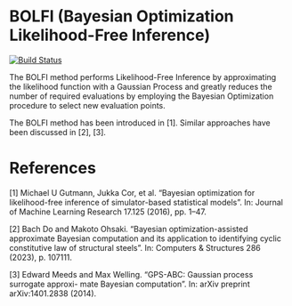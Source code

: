 # BOLFI (Bayesian Optimization Likelihood-Free Inference)

[![Build Status](https://github.com/soldasim/BOLFI.jl/actions/workflows/CI.yml/badge.svg?branch=master)](https://github.com/soldasim/BOLFI.jl/actions/workflows/CI.yml?query=branch%3Amaster)

The BOLFI method performs Likelihood-Free Inference by approximating the likelihood function with a Gaussian Process and greatly reduces the number of required evaluations by employing the Bayesian Optimization procedure to select new evaluation points.

The BOLFI method has been introduced in [1]. Similar approaches have been discussed in [2], [3].

# References

[1] Michael U Gutmann, Jukka Cor, et al. “Bayesian optimization for likelihood-free
inference of simulator-based statistical models”. In: Journal of Machine Learning
Research 17.125 (2016), pp. 1–47.

[2] Bach Do and Makoto Ohsaki. “Bayesian optimization-assisted approximate Bayesian
computation and its application to identifying cyclic constitutive law of structural
steels”. In: Computers & Structures 286 (2023), p. 107111.

[3] Edward Meeds and Max Welling. “GPS-ABC: Gaussian process surrogate approxi-
mate Bayesian computation”. In: arXiv preprint arXiv:1401.2838 (2014).
